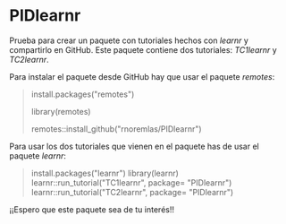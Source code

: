 # PIDlearnr

Prueba para crear un paquete con tutoriales hechos con *learnr* y compartirlo en GitHub. Este paquete contiene dos tutoriales: *TC1learnr* y *TC2learnr*.

Para instalar el paquete desde GitHub hay que usar el paquete *remotes*:

> install.packages("remotes")
> 
> library(remotes)
> 
> remotes::install_github("rnoremlas/PIDlearnr")

Para usar los dos tutoriales que vienen en el paquete has de usar el paquete *learnr*:

> install.packages("learnr") 
> library(learnr)
> learnr::run_tutorial("TC1learnr", package= "PIDlearnr")
> learnr::run_tutorial("TC2learnr", package= "PIDlearnr")

¡¡Espero que este paquete sea de tu interés!!

